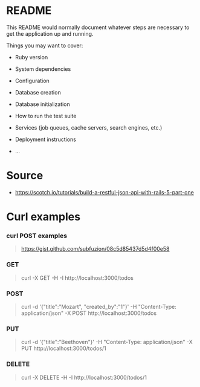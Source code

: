 # README

This README would normally document whatever steps are necessary to get the
application up and running.

Things you may want to cover:

* Ruby version

* System dependencies

* Configuration

* Database creation

* Database initialization

* How to run the test suite

* Services (job queues, cache servers, search engines, etc.)

* Deployment instructions

* ...

# Source 

* https://scotch.io/tutorials/build-a-restful-json-api-with-rails-5-part-one

# Curl examples

### curl POST examples
> https://gist.github.com/subfuzion/08c5d85437d5d4f00e58
### GET
> curl -X GET -H -I http://localhost:3000/todos
### POST
> curl -d '{"title":"Mozart", "created_by":"1"}' -H "Content-Type: application/json" -X POST http://localhost:3000/todos
### PUT
> curl -d '{"title":"Beethoven"}' -H "Content-Type: application/json" -X PUT http://localhost:3000/todos/1
### DELETE
> curl -X DELETE -H -I http://localhost:3000/todos/1 
